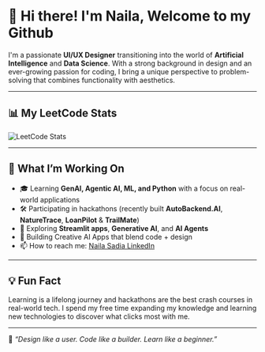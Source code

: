 <!--
**nailauiuxdesign/nailauiuxdesign** is a ✨ _special_ ✨ repository because its `README.md` (this file) appears on your GitHub profile.

 ## 📊 GitHub Stats 


<p align="">
  <img src="https://github-readme-stats.vercel.app/api?username=nailauiuxdesign&show_icons=true&theme=tokyonight" alt="GitHub Stats" /> </p>  ![Leetcode Stats](https://leetcard.jacoblin.cool/nailasadia?theme=dark)
  #<img src="https://github-readme-stats.vercel.app/api/top-langs/?username=nailauiuxdesign&layout=compact&theme=radical" alt="Top Languages" />

</p> -->

# 👋 Hi there! I'm Naila, Welcome to my Github

I'm a passionate **UI/UX Designer** transitioning into the world of **Artificial Intelligence** and **Data Science**. With a strong background in design and an ever-growing passion for coding, I bring a unique perspective to problem-solving that combines functionality with aesthetics.

---
## 📊 My LeetCode Stats

![LeetCode Stats](https://leetcard.jacoblin.cool/nailasadia?theme=unicorn&font=Tomorrow&ext=activity)

---

## 🚀 What I’m Working On

- 🎓 Learning **GenAI, Agentic AI, ML, and Python** with a focus on real-world applications
- 🛠️ Participating in hackathons (recently built **AutoBackend.AI**, **NatureTrace**, **LoanPilot** & **TrailMate**)
- 🌱 Exploring **Streamlit apps**, **Generative AI**, and **AI Agents**
- 🎨 Building Creative AI Apps that blend code + design
- 📫 How to reach me: [Naila Sadia LinkedIn](https://www.linkedin.com/in/nailasuiuxdesign/)

---

## 💡 Fun Fact

Learning is a lifelong journey and hackathons are the best crash courses in real-world tech. I spend my free time expanding my knowledge and learning new technologies to discover what clicks most with me. 

---

🖤 _“Design like a user. Code like a builder. Learn like a beginner.”_
